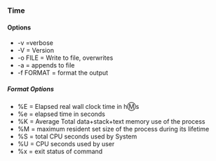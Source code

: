 ### Time


#### Options
- -v =verbose
- -V = Version
- -o FILE = Write to file, overwrites
- -a = appends to file 
- -f FORMAT = format the output

##### Format Options
- %E = Elapsed real wall clock time in h:m:s
- %e = elapsed time in seconds
- %K = Average Total data+stack+text memory use of the process
- %M = maximum resident set size of the process during its lifetime
- %S = total CPU seconds used by System
- %U = CPU seconds used by user
- %x = exit status of command



